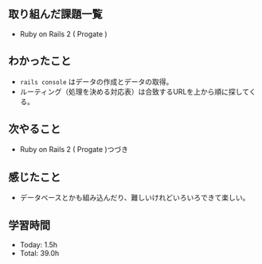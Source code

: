 ## 取り組んだ課題一覧
- Ruby on Rails 2 ( Progate ) 
## わかったこと
- ```rails console``` はデータの作成とデータの取得。
- ルーティング（処理を決める対応表）は合致するURLを上から順に探してくる。
## 次やること
- Ruby on Rails 2 ( Progate )つづき
## 感じたこと
- データベースとかも組み込んだり、難しいけれどいろいろできて楽しい。
## 学習時間
- Today: 1.5h
- Total: 39.0h
